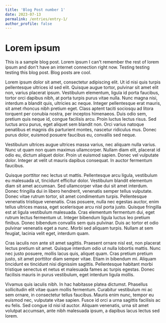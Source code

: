 ```yaml
---
title: 'Blog Post number 1'
date: 2023-07-13
permalink: /entries/entry-1/
author_profile: false
---
```


# Lorem ipsum

This is a sample blog post. Lorem ipsum I can't remember the rest of lorem ipsum and don't have an internet connection right now. Testing testing testing this blog post. Blog posts are cool.

Lorem ipsum dolor sit amet, consectetur adipiscing elit. Ut id nisi quis turpis pellentesque ultrices id sed elit. Quisque augue tortor, pulvinar sit amet elit non, varius placerat ipsum. Vestibulum elementum, ligula id porta faucibus, tortor orci dapibus nibh, at porta turpis purus vitae nulla. Nunc magna nisi, interdum a blandit quis, ultricies ac neque. Integer pellentesque erat mauris, sit amet rhoncus nibh pretium eget. Class aptent taciti sociosqu ad litora torquent per conubia nostra, per inceptos himenaeos. Duis odio sem, pretium quis neque id, congue facilisis arcu. Proin luctus lectus risus. Sed luctus arcu purus, eget aliquet sem blandit non. Orci varius natoque penatibus et magnis dis parturient montes, nascetur ridiculus mus. Donec purus dolor, euismod posuere faucibus eu, convallis sed neque.

Vestibulum ultrices augue ultrices massa varius, nec aliquam nulla varius. Nunc ut quam non quam maximus ullamcorper. Nullam diam elit, placerat id odio eu, dictum aliquet dolor. Proin ut euismod sapien. Donec vel vulputate dolor. Integer at velit ut mauris dapibus consequat. In auctor fermentum faucibus.

Quisque porttitor nec lectus ut mattis. Pellentesque arcu ligula, vestibulum eu malesuada ut, tincidunt efficitur dolor. Vestibulum blandit elementum diam sit amet accumsan. Sed ullamcorper vitae dui sit amet interdum. Donec fringilla dui in libero hendrerit, venenatis semper tellus vulputate. Donec vitae rutrum tortor, sit amet condimentum turpis. Pellentesque venenatis tristique venenatis. Cras posuere, nulla nec egestas auctor, enim tellus ultrices massa, eget scelerisque arcu nisl porta justo. Quisque fringilla est at ligula vestibulum malesuada. Cras elementum fermentum dui, eget rutrum lectus fermentum ut. Integer bibendum ligula luctus leo pretium finibus. Donec bibendum convallis sem quis pulvinar. Duis ac tortor et odio pulvinar venenatis eget a nunc. Morbi sed aliquam turpis. Nullam at sem feugiat, lacinia velit eget, interdum quam.

Cras iaculis non ante sit amet sagittis. Praesent ornare nisl est, non placerat lectus pretium sit amet. Quisque interdum odio ut nulla lobortis mattis. Nunc nec justo posuere, mollis lacus quis, aliquet quam. Cras pretium pretium justo, sit amet porttitor diam semper vitae. Etiam in bibendum mi. Aliquam tincidunt ex tincidunt nisi dignissim sagittis. Pellentesque habitant morbi tristique senectus et netus et malesuada fames ac turpis egestas. Donec facilisis mauris in purus vestibulum, eget interdum ligula mollis.

Vivamus quis iaculis nibh. In hac habitasse platea dictumst. Phasellus sollicitudin elit vitae quam mollis fermentum. Curabitur vestibulum mi ac sem ornare, in consectetur tellus faucibus. Mauris enim nunc, tempor eu euismod nec, vulputate vitae sapien. Fusce id orci a urna sagittis facilisis ac eu felis. Sed congue id nisi id auctor. Aliquam venenatis, urna sit amet volutpat accumsan, ante nibh malesuada ipsum, a dapibus lacus lectus sed lorem. 